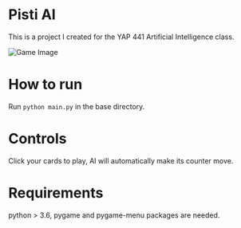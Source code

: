 # Pisti AI

This is a project I created for the YAP 441 Artificial Intelligence class.

![Game Image](https://i.imgur.com/Ki6mHik.png)

# How to run

Run `python main.py` in the base directory. 

# Controls

Click your cards to play, AI will automatically make its counter move.

# Requirements

python > 3.6, pygame and pygame-menu packages are needed.